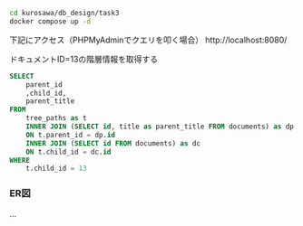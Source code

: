 ```sh
cd kurosawa/db_design/task3
docker compose up -d
```

下記にアクセス（PHPMyAdminでクエリを叩く場合）
http://localhost:8080/

ドキュメントID=13の階層情報を取得する
```sql
SELECT
	parent_id
    ,child_id,
    parent_title
FROM
	tree_paths as t 
    INNER JOIN (SELECT id, title as parent_title FROM documents) as dp
    ON t.parent_id = dp.id
    INNER JOIN (SELECT id FROM documents) as dc
    ON t.child_id = dc.id
WHERE
	t.child_id = 13
```

### ER図
...

